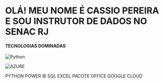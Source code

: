 # OLÁ! MEU NOME É CASSIO PEREIRA E SOU INSTRUTOR DE DADOS NO SENAC RJ

#### TECNOLOGIAS DOMINADAS

![Python](https://img.shields.io/badge/Python-14354C?style=for-the-badge&logo=python&logoColor=white)

![AZURE](https://img.shields.io/badge/Microsoft_Azure-0089D6?style=for-the-badge&logo=microsoft-azure&logoColor=white)


PYTHON
POWER BI 
SQL
EXCEL
PACOTE OFFICE
GOOGLE CLOUD
